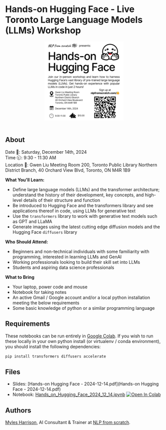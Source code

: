 # Hands-on Hugging Face - Live Toronto Large Language Models (LLMs) Workshop

<div align="center">
<img src="assets/hohf_cover.png" style="width:50%"/>
<br/ ><br/ >
</div>

## About
Date 📅: Saturday, December 14th, 2024  
Time 🕤: 9:30 - 11:30 AM  
Location 📍: Gwen Liu Meeting Room 200, Toronto Public Library Northern District Branch, 40 Orchard View Blvd, Toronto, ON M4R 1B9  


**What You'll Learn:**  
- Define large language models (LLMs) and the transformer architecture; understand the history of their development, key concepts, and high-level details of their structure and function
- Be introduced to Hugging Face and the transformers library and see applications thereof in code, using LLMs for generative text
- Use the `transformers` library to work with generative text models such as GPT and LLaMA
- Generate images using the latest cutting edge diffusion models and the Hugging Face `diffusers` library

**Who Should Attend:**
- Beginners and non-technical individuals with some familiarity with programming, interested in learning LLMs and GenAI
- Working professionals looking to build their skill set into LLMs
- Students and aspiring data science professionals

**What to Bring**
- Your laptop, power code and mouse
- Notebook for taking notes
- An active Gmail / Google account and/or a local python installation meeting the below requirements
- Some basic knowledge of python or a similar programming language

## Requirements
These notebooks can be run entirely in [Google Colab](https://colab.google/). If you wish to run these locally in your own python install (or virtualenv / conda environment),  you should install the following dependencies:
```bash
pip install transformers diffusers accelerate
```

## Files
- Slides: [Hands-on Hugging Face - 2024-12-14.pdf](Hands-on Hugging Face - 2024-12-14.pdf)
- Notebook: [Hands_on_Hugging_Face_2024_12_14.ipynb](Hands_on_Hugging_Face_2024_12_14.ipynb)  <a target="_blank" href="https://colab.research.google.com/github/nlpfromscratch/workshops/blob/master/hands-on-huggingface-2024/Hands_on_Hugging_Face_2024_12_14.ipynb">
  <img src="https://colab.research.google.com/assets/colab-badge.svg" alt="Open In Colab"/>
</a>


## Authors
[Myles Harrison](https://www.mylesharrison.com), AI Consultant & Trainer at [NLP from scratch](https://www.nlpfromscratch.com).
